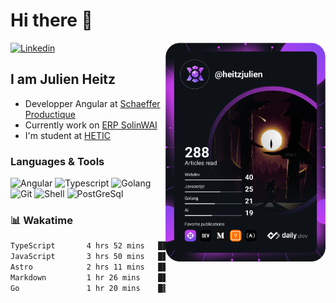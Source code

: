 <h1>Hi there 👋</h1>

<div align="left">

  <a href="https://www.linkedin.com/in/heitzjulien/">
    <img
      src="https://img.shields.io/static/v1?logo=linkedin&style=flat-square&color=0072b1&label=LinkedIn&message=%20"
      alt="Linkedin"
    />
  </a>

  <a href="https://app.daily.dev/heitzjulien" target="_blank">
    <img
      width="256"
      align="right"
      src="https://raw.githubusercontent.com/heitzjulien/heitzjulien/devcard/devcard.svg"
    />
  </a>
</div>

## I am Julien Heitz

- Developper Angular at [Schaeffer Productique](www.schaeffer-productique.com)
- Currently work on [ERP SolinWAI](https://www.schaeffer-productique.com/solin-wai/)
- I'm student at [HETIC](https://www.hetic.net)

### Languages & Tools

![Angular](https://img.shields.io/badge/Angular-DD0031?style=for-the-badge&logo=angular&logoColor=white)
![Typescript](https://img.shields.io/badge/TypeScript-007ACC?style=for-the-badge&logo=typescript&logoColor=white)
![Golang](https://img.shields.io/badge/Go-00ADD8?style=for-the-badge&logo=go&logoColor=white)
![Git](https://img.shields.io/badge/GIT-E44C30?style=for-the-badge&logo=git&logoColor=white)
![Shell](https://img.shields.io/badge/Shell_Script-121011?style=for-the-badge&logo=gnu-bash&logoColor=white)
![PostGreSql](https://img.shields.io/badge/PostgreSQL-316192?style=for-the-badge&logo=postgresql&logoColor=white)

### 📊 Wakatime

<!--START_SECTION:waka-->

```txt
TypeScript       4 hrs 52 mins   ██████▒░░░░░░░░░░░░░░░░░░   24.99 %
JavaScript       3 hrs 50 mins   █████░░░░░░░░░░░░░░░░░░░░   19.68 %
Astro            2 hrs 11 mins   ██▓░░░░░░░░░░░░░░░░░░░░░░   11.24 %
Markdown         1 hr 26 mins    ██░░░░░░░░░░░░░░░░░░░░░░░   07.38 %
Go               1 hr 20 mins    █▓░░░░░░░░░░░░░░░░░░░░░░░   06.85 %
```

<!--END_SECTION:waka-->
